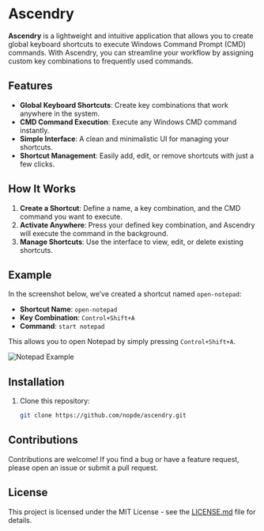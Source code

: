 # Ascendry

**Ascendry** is a lightweight and intuitive application that allows you to create global keyboard shortcuts to execute Windows Command Prompt (CMD) commands. With Ascendry, you can streamline your workflow by assigning custom key combinations to frequently used commands.

## Features

- **Global Keyboard Shortcuts**: Create key combinations that work anywhere in the system.
- **CMD Command Execution**: Execute any Windows CMD command instantly.
- **Simple Interface**: A clean and minimalistic UI for managing your shortcuts.
- **Shortcut Management**: Easily add, edit, or remove shortcuts with just a few clicks.

## How It Works

1. **Create a Shortcut**: Define a name, a key combination, and the CMD command you want to execute.
2. **Activate Anywhere**: Press your defined key combination, and Ascendry will execute the command in the background.
3. **Manage Shortcuts**: Use the interface to view, edit, or delete existing shortcuts.

## Example

In the screenshot below, we’ve created a shortcut named `open-notepad`:

- **Shortcut Name**: `open-notepad`
- **Key Combination**: `Control+Shift+A`
- **Command**: `start notepad`

This allows you to open Notepad by simply pressing `Control+Shift+A`.

![Notepad Example](./examples/example.png)

## Installation

1. Clone this repository:
   ```bash
   git clone https://github.com/nopde/ascendry.git


## Contributions

Contributions are welcome! If you find a bug or have a feature request, please open an issue or submit a pull request.


## License

This project is licensed under the MIT License - see the [LICENSE.md](LICENSE.md) file for details.